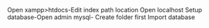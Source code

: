 Open xampp>htdocs-Edit index path location
Open localhost 
Setup database-Open admin mysql- 
Create folder first 
Import database
